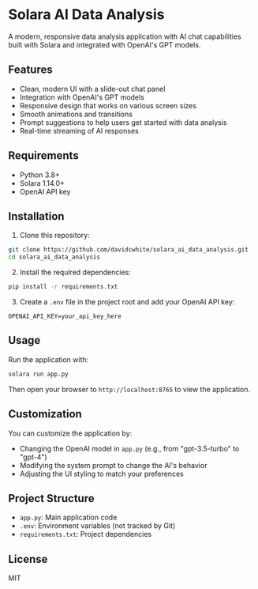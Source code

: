 # Solara AI Data Analysis

A modern, responsive data analysis application with AI chat capabilities built with Solara and integrated with OpenAI's GPT models.

## Features

- Clean, modern UI with a slide-out chat panel
- Integration with OpenAI's GPT models
- Responsive design that works on various screen sizes
- Smooth animations and transitions
- Prompt suggestions to help users get started with data analysis
- Real-time streaming of AI responses

## Requirements

- Python 3.8+
- Solara 1.14.0+
- OpenAI API key

## Installation

1. Clone this repository:
```bash
git clone https://github.com/davidcwhite/solara_ai_data_analysis.git
cd solara_ai_data_analysis
```

2. Install the required dependencies:
```bash
pip install -r requirements.txt
```

3. Create a `.env` file in the project root and add your OpenAI API key:
```
OPENAI_API_KEY=your_api_key_here
```

## Usage

Run the application with:

```bash
solara run app.py
```

Then open your browser to `http://localhost:8765` to view the application.

## Customization

You can customize the application by:

- Changing the OpenAI model in `app.py` (e.g., from "gpt-3.5-turbo" to "gpt-4")
- Modifying the system prompt to change the AI's behavior
- Adjusting the UI styling to match your preferences

## Project Structure

- `app.py`: Main application code
- `.env`: Environment variables (not tracked by Git)
- `requirements.txt`: Project dependencies

## License

MIT
